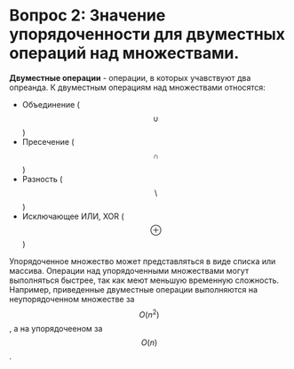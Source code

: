 # Вопрос 2: Значение упорядоченности для двуместных операций над множествами. 

**Двуместные операции** - операции, в которых учавствуют два опреанда.
К двуместным операциям над множествами относятся:

* Объединение ( $$\cup$$ )
* Пресечение ( $$\cap$$ )
* Разность ( $$\setminus$$ )
* Исключающее ИЛИ, XOR ( $$\oplus$$ )

Упорядоченное множество может представляться в виде списка или массива. Операции над упорядоченными множествами могут выполняться быстрее, так как меют меньшую временную сложность. Например, приведенные двуместные операции выполняются на неупорядоченном множестве за $$O(n^2)$$, а на упорядочееном за $$O(n)$$.